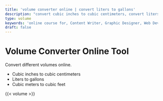 ```yaml
---
title: 'volume converter online | convert liters to gallons'
description: "convert cubic inches to cubic centimeters, convert liters to gallons, convert cubic meters to cubic feets online with convert my text tool for free."
type: volume
keywords: 'online course for, Content Writer, Graphic Designer, Web Developer, Software Engineer, Frontend Developer graphic designer, UI designer, digital marketing'
draft: false
---
```


# Volume Converter Online Tool

Convert different volumes online.

* Cubic inches to cubic centimeters
* Liters to gallons
* Cubic meters to cubic feet

{{< volume >}}
